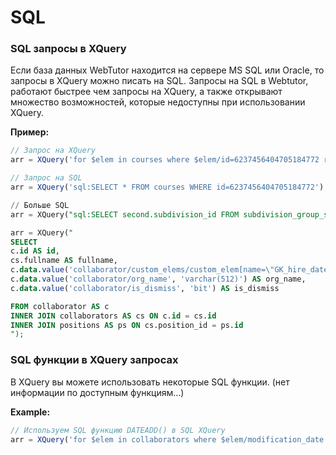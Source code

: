 # SQL

### SQL запросы в XQuery

Если база данных WebTutor находится на сервере MS SQL или Oracle, то запросы в XQuery можно писать на SQL. Запросы на SQL в Webtutor, работают быстрее чем запросы на XQuery, а также открывают множество возможностей, которые недоступны при использовании XQuery.

**Пример:**

```js
// Запрос на XQuery  
arr = XQuery('for $elem in courses where $elem/id=6237456404705184772 return $elem');

// Запрос на SQL  
arr = XQuery('sql:SELECT * FROM courses WHERE id=6237456404705184772');
```

```sql
// Больше SQL
arr = XQuery("sql:SELECT second.subdivision_id FROM subdivision_group_subdivisions main JOIN subdivision_group_subdivisions second ON main.code = second.code WHERE (main.code='0012934' AND second.is_dynamic=0)");

arr = XQuery("
SELECT
c.id AS id,
cs.fullname AS fullname,
c.data.value('collaborator/custom_elems/custom_elem[name=\"GK_hire_date\"][1]/value', 'varchar(512)') AS GK_hire_date,
c.data.value('collaborator/org_name', 'varchar(512)') AS org_name,
c.data.value('collaborator/is_dismiss', 'bit') AS is_dismiss

FROM collaborator AS c 
INNER JOIN collaborators AS cs ON c.id = cs.id 
INNER JOIN positions AS ps ON cs.position_id = ps.id
");
```

### SQL функции в XQuery запросах

В XQuery вы можете использовать некоторые SQL функции. \(нет информации по доступным функциям...\)

**Example:**

```js
// Используем SQL функцию DATEADD() в SQL XQuery
arr = XQuery('for $elem in collaborators where $elem/modification_date > DATEADD(day, -5, GETDATE())  return $elem');
```



